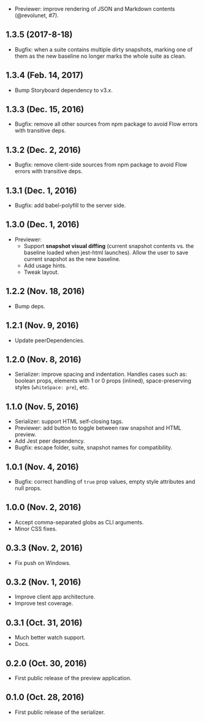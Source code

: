 * Previewer: improve rendering of JSON and Markdown contents (@revolunet, #7).

## 1.3.5 (2017-8-18)

* Bugfix: when a suite contains multiple dirty snapshots, marking one of them as the new baseline no longer marks the whole suite as clean.

## 1.3.4 (Feb. 14, 2017)

* Bump Storyboard dependency to v3.x.

## 1.3.3 (Dec. 15, 2016)

* Bugfix: remove all other sources from npm package to avoid Flow errors with transitive deps.

## 1.3.2 (Dec. 2, 2016)

* Bugfix: remove client-side sources from npm package to avoid Flow errors with transitive deps.

## 1.3.1 (Dec. 1, 2016)

* Bugfix: add babel-polyfill to the server side.

## 1.3.0 (Dec. 1, 2016)

* Previewer:
  * Support **snapshot visual diffing** (current snapshot contents vs. the baseline loaded when jest-html launches). Allow the user to save current snapshot as the new baseline.
  * Add usage hints.
  * Tweak layout.

## 1.2.2 (Nov. 18, 2016)

* Bump deps.

## 1.2.1 (Nov. 9, 2016)

* Update peerDependencies.

## 1.2.0 (Nov. 8, 2016)

* Serializer: improve spacing and indentation. Handles cases such as: boolean props, elements with 1 or 0 props (inlined), space-preserving styles (`whiteSpace: pre`), etc.

## 1.1.0 (Nov. 5, 2016)

* Serializer: support HTML self-closing tags.
* Previewer: add button to toggle between raw snapshot and HTML preview.
* Add Jest peer dependency.
* Bugfix: escape folder, suite, snapshot names for compatibility.

## 1.0.1 (Nov. 4, 2016)

* Bugfix: correct handling of `true` prop values, empty style attributes and null props.

## 1.0.0 (Nov. 2, 2016)

* Accept comma-separated globs as CLI arguments.
* Minor CSS fixes.

## 0.3.3 (Nov. 2, 2016)

* Fix push on Windows.

## 0.3.2 (Nov. 1, 2016)

* Improve client app architecture.
* Improve test coverage.

## 0.3.1 (Oct. 31, 2016)

* Much better watch support.
* Docs.

## 0.2.0 (Oct. 30, 2016)

* First public release of the preview application.

## 0.1.0 (Oct. 28, 2016)

* First public release of the serializer.
